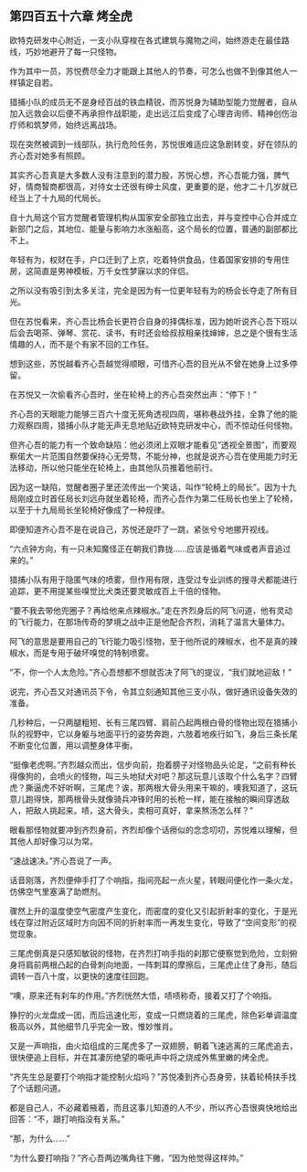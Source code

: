 ## 第四百五十六章 烤全虎
欧特克研发中心附近，一支小队穿梭在各式建筑与魔物之间，始终游走在最佳路线，巧妙地避开了每一只怪物。

作为其中一员，苏悦费尽全力才能跟上其他人的节奏，可怎么也做不到像其他人一样镇定自若。

猎捕小队的成员无不是身经百战的铁血精锐，而苏悦身为辅助型能力觉醒者，自从加入远救会以后便不再承担作战职能，走出远江后变成了心理咨询师、精神创伤治疗师和筑梦师，始终远离战场。

现在突然被调到一线部队，执行危险任务，苏悦很难适应这急剧转变，好在领队的齐心吾对她多有照顾。

其实齐心吾真是大多数人没有注意到的潜力股，苏悦心想，齐心吾能力强，脾气好，情商智商都很高，对待女士还很有绅士风度，更重要的是，他才二十几岁就已经当上了十九局的代局长。

自十九局这个官方觉醒者管理机构从国家安全部独立出去，并与变控中心合并成立新部门之后，其地位、能量与影响力水涨船高，这个局长的位置，普通的副部都比不上。

年轻有为，权财在手，户口迁到了上京，吃着特供食品，住着国家安排的专用住房，这简直是男神模板，万千女性梦寐以求的伴侣。

之所以没有吸引到太多关注，完全是因为有一位更年轻有为的杨会长夺走了所有目光。

但在苏悦看来，齐心吾比杨会长更符合自身的择偶标准，因为她听说齐心吾下班以后会去喝茶、弹琴、赏花、读书，有时还会给叔叔相亲找婶婶，总之是个很有生活情趣的人，而不是个有家不回的工作狂。

想到这些，苏悦越看齐心吾越觉得顺眼，可惜齐心吾的目光从不曾在她身上过多停留。

在苏悦又一次偷看齐心吾时，坐在轮椅上的齐心吾突然出声：“停下！”

齐心吾的天眼能力能够三百六十度无死角透视四周，堪称巷战外挂，全靠了他的能力观察四周，猎捕小队才能无声无息地贴近欧特克研发中心，而不惊动任何怪物。

但齐心吾的能力有一个致命缺陷：他必须闭上双眼才能看见“透视全景图”，而要观察偌大一片范围自然要保持心无旁骛，不能分神，也就是说齐心吾在使用能力时无法移动，所以他只能坐在轮椅上，由其他队员推着他前行。

因为这一缺陷，觉醒者圈子里还流传出一个笑话，叫作“轮椅上的局长”。因为十九局刚成立时首任局长刘远舟就坐着轮椅，而齐心吾作为第二任局长也坐上了轮椅，以至于十九局局长坐轮椅好像成了一种规律。

即便知道齐心吾不是在说自己，苏悦还是吓了一跳，紧张兮兮地挪开视线。

“六点钟方向，有一只未知魔怪正在朝我们靠拢……应该是循着气味或者声音追过来的。”

猎捕小队有用于隐匿气味的喷雾，但作用有限，连受过专业训练的搜寻犬都能进行追踪，更不用提某些嗅觉比犬类还要灵敏成百上千倍的怪物。

“要不我去带他兜圈子？再给他来点辣椒水。”走在齐烈身后的阿飞问道，他有灵动的飞行能力，在那场传奇的梦境之战中正是他配合齐烈，消耗了温言大量体力。

阿飞的意思是要用自己的飞行能力吸引怪物，至于他所说的辣椒水，也不是真的辣椒水，而是专用于破坏嗅觉的特制喷雾。

“不，你一个人太危险。”齐心吾想都不想就否决了阿飞的提议，“我们就地迎敌！”

说完，齐心吾又对通讯员下令，令其立刻通知其他三支小队，做好通讯设备失效的准备。

几秒种后，一只两腿粗短、长有三尾四臂、肩前凸起两根白骨的怪物出现在猎捕小队的视野中，它以身躯与地面平行的姿势奔跑，六肢着地疾行如飞，身后三条长尾不断变化位置，用以调整身体平衡。

“挺像老虎啊。”齐烈越众而出，信步向前，抱着膀子对怪物品头论足，“之前有种长得像狗的，会喷火的怪物，叫三头地狱犬对吧？那这玩意儿该取个什么名字？四臂虎？撕逼虎不好听啊，三尾虎？诶，那两根大骨头用来干嘛的，噢我知道了，这玩意儿跑得快，那两根骨头就像骑兵冲锋时用的长枪一样，能在接触的瞬间穿透敌人，把敌人挑起来。啧，这大骨头，卖相可真好，拿来熬汤怎么样？”

眼看那怪物就要冲到齐烈身前，齐烈却像个话痨似的念念叨叨，苏悦难以理解，但其他人却好像习以为常。

“速战速决。”齐心吾说了一声。

话音刚落，齐烈便伸手打了个响指，指间亮起一点火星，转眼间便化作一条火龙，仿佛空气里塞满了助燃剂。

骤然上升的温度使空气密度产生变化，而密度的变化又引起折射率的变化，于是光线在穿过附近区域时方向因不同的折射率而一再发生变化，导致了“空间变形”的视觉现象。

三尾虎倒真是只感知敏锐的怪物，在齐烈打响手指的刹那它便察觉到危险，立刻俯身将肩前两根凸起的白骨刺向地面，一阵刺耳的摩擦后，三尾虎止住了身形，随后调转一百八十度，以更快的速度往回跑。

“噢，原来还有刹车的作用。”齐烈恍然大悟，啧啧称奇，接着又打了个响指。

狰狞的火龙盘成一团，而后迅速化形，变成一只燃烧着的三尾虎，除色彩单调温度极高以外，其他细节几乎完全一致，惟妙惟肖。

又是一声响指，由火焰组成的三尾虎多了一双翅膀，朝着飞速逃离的三尾虎追去，很快便追上目标，并在其凄厉绝望的嘶吼声中将之烧成外焦里嫩的烤全虎。

“齐先生总是要打个响指才能控制火焰吗？”苏悦凑到齐心吾身旁，扶着轮椅扶手找了个话题问道。

都是自己人，不必藏着掖着，而且这事儿知道的人不少，所以齐心吾很爽快地给出回答：“不，跟打响指没有关系。”

“那，为什么……”

“为什么要打响指？”齐心吾两边嘴角往下撇，“因为他觉得这样帅。”

